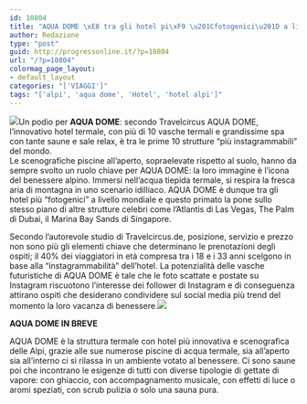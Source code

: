 ```yaml
---
id: 10804
title: "AQUA DOME \xE8 tra gli hotel pi\xF9 \u201Cfotogenici\u201D a livello mondiale"
author: Redazione
type: "post"
guid: http://progressonline.it/?p=10804
url: "/?p=10804"
colormag_page_layout:
- default_layout
categories: "['VIAGGI']"
tags: "['alpi', 'aqua dome', 'Hotel', 'hotel alpi']"
---
```


![](https://progressonline.it/wp-content/uploads/2019/03/aqua-dome-300x225.jpg)Un podio per **AQUA DOME**: secondo Travelcircus AQUA DOME, l’innovativo hotel termale, con più di 10 vasche termali e grandissime spa con tante saune e sale relax, è tra le prime 10 strutture “più instagrammabili” del mondo.  
Le scenografiche piscine all’aperto, sopraelevate rispetto al suolo, hanno da sempre svolto un ruolo chiave per AQUA DOME: la loro immagine è l’icona del benessere alpino. Immersi nell’acqua tiepida termale, si respira la fresca aria di montagna in uno scenario idilliaco. AQUA DOME è dunque tra gli hotel più “fotogenici” a livello mondiale e questo primato la pone sullo stesso piano di altre strutture celebri come l’Atlantis di Las Vegas, The Palm di Dubai, il Marina Bay Sands di Singapore.

Secondo l’autorevole studio di Travelcircus.de, posizione, servizio e prezzo non sono più gli elementi chiave che determinano le prenotazioni degli ospiti; il 40% dei viaggiatori in età compresa tra i 18 e i 33 anni scelgono in base alla “instagrammabilità” dell’hotel. La potenzialità delle vasche futuristiche di AQUA DOME è tale che le foto scattate e postate su Instagram riscuotono l’interesse dei follower di Instagram e di conseguenza attirano ospiti che desiderano condividere sul social media più trend del momento la loro vacanza di benessere.![](https://progressonline.it/wp-content/uploads/2019/03/AQUA-DOME-Winter-300x200.jpeg)

**AQUA DOME IN BREVE**

AQUA DOME è la struttura termale con hotel più innovativa e scenografica delle Alpi, grazie alle sue numerose piscine di acqua termale, sia all’aperto sia all’interno ci si rilassa in un ambiente votato al benessere. Ci sono saune poi che incontrano le esigenze di tutti con diverse tipologie di gettate di vapore: con ghiaccio, con accompagnamento musicale, con effetti di luce o aromi speziati, con scrub pulizia o solo una sauna pura.